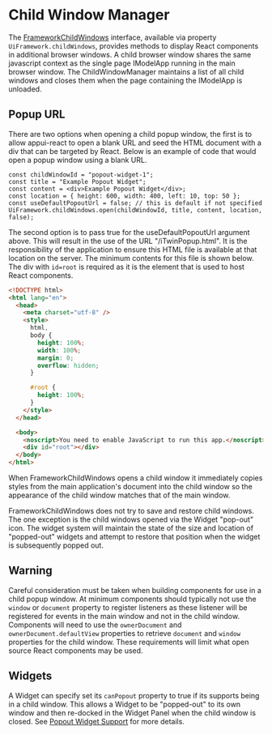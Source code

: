 # Child Window Manager

The [FrameworkChildWindows]($appui-react) interface, available via property `UiFramework.childWindows`, provides methods to display React components in additional browser windows. A child browser window shares the same javascript context as the single page IModelApp running in the main browser window. The ChildWindowManager maintains a list of all child windows and closes them when the page containing the IModelApp is unloaded.

## Popup URL

There are two options when opening a child popup window, the first is to allow appui-react to open a blank URL and seed the HTML document with a div that can be targeted by React. Below is an example of code that would open a popup window using a blank URL.

```tsx
const childWindowId = "popout-widget-1";
const title = "Example Popout Widget";
const content = <div>Example Popout Widget</div>;
const location = { height: 600, width: 400, left: 10, top: 50 };
const useDefaultPopoutUrl = false; // this is default if not specified
UiFramework.childWindows.open(childWindowId, title, content, location, false);
```

The second option is to pass true for the useDefaultPopoutUrl argument above. This will result in the use of the URL "/iTwinPopup.html". It is the responsibility of the application to ensure this HTML file is available at that location on the server. The minimum contents for this file is shown below. The div with `id=root` is required as it is the element that is used to host React components.

```html
<!DOCTYPE html>
<html lang="en">
  <head>
    <meta charset="utf-8" />
    <style>
      html,
      body {
        height: 100%;
        width: 100%;
        margin: 0;
        overflow: hidden;
      }

      #root {
        height: 100%;
      }
    </style>
  </head>

  <body>
    <noscript>You need to enable JavaScript to run this app.</noscript>
    <div id="root"></div>
  </body>
</html>
```

When FrameworkChildWindows opens a child window it immediately copies styles from the main application's document into the child window so the appearance of the child window matches that of the main window.

FrameworkChildWindows does not try to save and restore child windows. The one exception is the child windows opened via the Widget "pop-out" icon. The widget system will maintain the state of the size and location of "popped-out" widgets and attempt to restore that position when the widget is subsequently popped out.

## Warning

Careful consideration must be taken when building components for use in a child popup window. At minimum components should typically not use the `window` or `document` property to register listeners as these listener will be registered for events in the main window and not in the child window. Components will need to use the `ownerDocument` and `ownerDocument.defaultView` properties to retrieve `document` and `window` properties for the child window. These requirements will limit what open source React components may be used.

## Widgets

A Widget can specify set its `canPopout` property to true if its supports being in a child window. This allows a Widget to be "popped-out" to its own window and then re-docked in the Widget Panel when the child window is closed. See [Popout Widget Support](../../ui/appui-react/Widgets.md#popout-widget-support) for more details.

